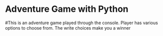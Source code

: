# Adventure Game with Python

#This is an adventure game played through the console. Player
has various options to choose from. The write choices make you a winner